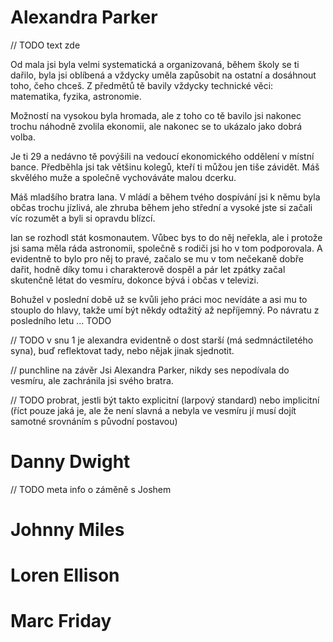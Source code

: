 # Alexandra Parker

// TODO text zde

Od mala jsi byla velmi systematická a organizovaná, během školy se ti dařilo, byla jsi oblíbená a vždycky uměla zapůsobit na ostatní a dosáhnout toho, čeho chceš. Z předmětů tě bavily vždycky technické věci: matematika, fyzika, astronomie.

Možností na vysokou byla hromada, ale z toho co tě bavilo jsi nakonec trochu náhodně zvolila ekonomii, ale nakonec se to ukázalo jako dobrá volba.

Je ti 29 a nedávno tě povýšili na vedoucí ekonomického oddělení v místní bance. Předběhla jsi tak většinu kolegů, kteří ti můžou jen tiše závidět. Máš skvělého muže a společně vychováváte malou dcerku.

Máš mladšího bratra Iana. V mládí a během tvého dospívání jsi k němu byla občas trochu jízlivá, ale zhruba během jeho střední a vysoké jste si začali víc rozumět a byli si opravdu blízcí.

Ian se rozhodl stát kosmonautem. Vůbec bys to do něj neřekla, ale i protože jsi sama měla ráda astronomii, společně s rodiči jsi ho v tom podporovala. A evidentně to bylo pro něj to pravé, začalo se mu v tom nečekaně dobře dařit, hodně díky tomu i charakterově dospěl a pár let zpátky začal skutenčně létat do vesmíru, dokonce bývá i občas v televizi.

Bohužel v poslední době už se kvůli jeho práci moc nevídáte a asi mu to stouplo do hlavy, takže umí být někdy odtažitý až nepříjemný. Po návratu z posledního letu ... TODO

// TODO v snu 1 je alexandra evidentně o dost starší (má sedmnáctiletého syna), buď reflektovat tady, nebo nějak jinak sjednotit.

// punchline na závěr
Jsi Alexandra Parker, nikdy ses nepodívala do vesmíru, ale zachránila jsi svého bratra.

// TODO probrat, jestli být takto explicitní (larpový standard) nebo implicitní (říct pouze jaká je, ale že není slavná a nebyla ve vesmíru jí musí dojít samotné srovnáním s původní postavou)

# Danny Dwight

// TODO meta info o záměně s Joshem

# Johnny Miles

# Loren Ellison

# Marc Friday
